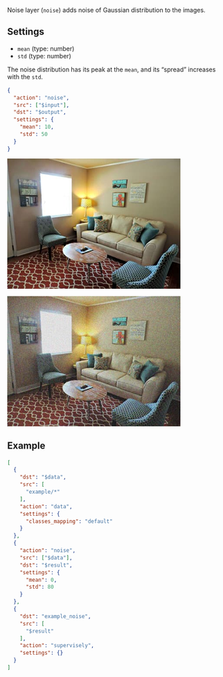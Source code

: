 Noise layer (`noise`) adds noise of Gaussian distribution to the images.

## Settings
- `mean` (type: number)
- `std` (type: number)

The noise distribution has its peak at the `mean`, and its “spread” increases with the `std`.

```json
{
  "action": "noise",
  "src": ["$input"],
  "dst": "$output",
  "settings": {
    "mean": 10,
    "std": 50
  }
}
```

![Original image](../../assets/legacy/export/noise/input.jpg)

![Resulting image](../../assets/legacy/export/noise/output.jpg)

## Example

```json
[
  {
    "dst": "$data",
    "src": [
      "example/*"
    ],
    "action": "data",
    "settings": {
      "classes_mapping": "default"
    }
  },
  {
    "action": "noise",
    "src": ["$data"],
    "dst": "$result",
    "settings": {
      "mean": 0,
      "std": 80
    }
  },
  {
    "dst": "example_noise",
    "src": [
      "$result"
    ],
    "action": "supervisely",
    "settings": {}
  }
]
```
